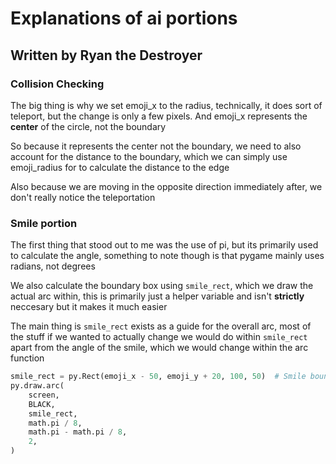# Explanations of ai portions
## Written by Ryan the Destroyer

### Collision Checking
The big thing is why we set emoji_x to the radius, technically, it does sort of teleport, but the change is only a few pixels. And emoji_x represents the **center** of the circle, not the boundary

So because it represents the center not the boundary, we need to also account for the distance to the boundary, which we can simply use emoji_radius for to calculate the distance to the edge

Also because we are moving in the opposite direction immediately after, we don't really notice the teleportation

### Smile portion
The first thing that stood out to me was the use of pi, but its primarily used to calculate the angle, something to note though is that pygame mainly uses radians, not degrees

We also calculate the boundary box using `smile_rect`, which we draw the actual arc within, this is primarily just a helper variable and isn't **strictly** neccesary but it makes it much easier

The main thing is `smile_rect` exists as a guide for the overall arc, most of the stuff if we wanted to actually change we would do within `smile_rect` apart from the angle of the smile, which we would change within the arc function

```python
smile_rect = py.Rect(emoji_x - 50, emoji_y + 20, 100, 50)  # Smile bounding box
py.draw.arc(
    screen,
    BLACK,
    smile_rect,
    math.pi / 8,
    math.pi - math.pi / 8,
    2,
)
```
